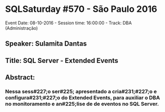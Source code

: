 # SQLSaturday #570 - São Paulo 2016
Event Date: 08-10-2016 - Session time: 16:00:00 - Track: DBA (Administração)
## Speaker: Sulamita Dantas
## Title: SQL Server - Extended Events
## Abstract:
### Nessa sess#227;o ser#225; apresentado a cria#231;#227;o e configura#231;#227;o do Extended Events, para auxiliar o DBA no monitoramento e an#225;lise de de eventos no SQL Server.
